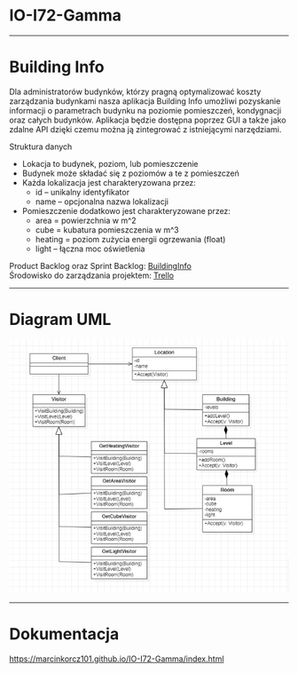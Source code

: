 # IO-I72-Gamma

---
# Building Info

Dla administratorów budynków, którzy pragną optymalizować koszty zarządzania budynkami  nasza aplikacja Building Info umożliwi pozyskanie informacji o parametrach budynku na poziomie pomieszczeń, kondygnacji oraz całych budynków. Aplikacja będzie dostępna poprzez GUI a także jako zdalne API dzięki czemu można ją zintegrować z istniejącymi narzędziami.

Struktura danych
* Lokacja to budynek, poziom, lub pomieszczenie
* Budynek może składać się z poziomów a te z pomieszczeń
* Każda lokalizacja jest charakteryzowana przez:
    * id – unikalny identyfikator
    * name – opcjonalna nazwa lokalizacji
* Pomieszczenie dodatkowo jest charakteryzowane przez:
   * area = powierzchnia w m^2
   * cube = kubatura pomieszczenia w m^3
   * heating = poziom zużycia energii ogrzewania (float)
   * light – łączna moc oświetlenia

Product Backlog oraz Sprint Backlog:
<a href="https://docs.google.com/spreadsheets/d/1ySsXC-K4nm57-Rw9HnSQgmPofAk3d2ofKPhk7Z_1uO4/edit?usp=sharing" target="_blank">BuildingInfo</a>
<br>
Środowisko do zarządzania projektem:
<a href="https://trello.com/b/WKJo2ypG/building-info" target="_blank">Trello</a>

---
# Diagram UML
![Diagram UML](Diagram_UML/diagramUMLversion1Fixed.png)

---
# Dokumentacja

https://marcinkorcz101.github.io/IO-I72-Gamma/index.html
